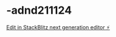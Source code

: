# -adnd211124

[Edit in StackBlitz next generation editor ⚡️](https://stackblitz.com/~/github.com/fjmedina/-adnd211124)